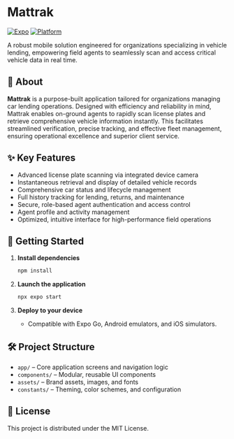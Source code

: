 # Mattrak

[![Expo](https://img.shields.io/badge/built%20with-expo-1f61e)](https://expo.dev/)
[![Platform](https://img.shields.io/badge/platform-android%20%7C%20ios%20%7C%20web-blue)]()

A robust mobile solution engineered for organizations specializing in vehicle lending, empowering field agents to seamlessly scan and access critical vehicle data in real time.

## 🚗 About

**Mattrak** is a purpose-built application tailored for organizations managing car lending operations. Designed with efficiency and reliability in mind, Mattrak enables on-ground agents to rapidly scan license plates and retrieve comprehensive vehicle information instantly. This facilitates streamlined verification, precise tracking, and effective fleet management, ensuring operational excellence and superior client service.

## ✨ Key Features

-   Advanced license plate scanning via integrated device camera
-   Instantaneous retrieval and display of detailed vehicle records
-   Comprehensive car status and lifecycle management
-   Full history tracking for lending, returns, and maintenance
-   Secure, role-based agent authentication and access control
-   Agent profile and activity management
-   Optimized, intuitive interface for high-performance field operations

## 📲 Getting Started

1. **Install dependencies**

    ```bash
    npm install
    ```

2. **Launch the application**

    ```bash
    npx expo start
    ```

3. **Deploy to your device**
    - Compatible with Expo Go, Android emulators, and iOS simulators.

## 🛠️ Project Structure

-   `app/` – Core application screens and navigation logic
-   `components/` – Modular, reusable UI components
-   `assets/` – Brand assets, images, and fonts
-   `constants/` – Theming, color schemes, and configuration

## 📝 License

This project is distributed under the MIT License.
